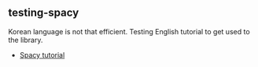 ## testing-spacy

Korean language is not that efficient. Testing English tutorial to get used to the library.
- [Spacy tutorial](https://course.spacy.io/en/)
